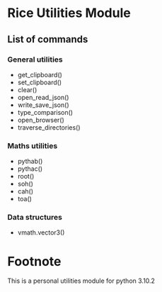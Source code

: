 # Rice Utilities Module

## List of commands

### General utilities
- get_clipboard()
- set_clipboard()
- clear()
- open_read_json()
- write_save_json()
- type_comparison()
- open_browser()
- traverse_directories()
### Maths utilities
- pythab()
- pythac()
- root()
- soh()
- cah()
- toa()
### Data structures
- vmath.vector3()

# Footnote

This is a personal utilities module for python 3.10.2